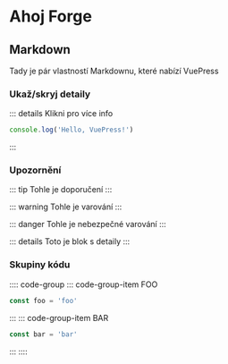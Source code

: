 # Ahoj Forge

## Markdown

Tady je pár vlastností Markdownu, které nabízí VuePress

### Ukaž/skryj detaily

::: details Klikni pro více info
```js
console.log('Hello, VuePress!')
```
:::

### Upozornění

::: tip
Tohle je doporučení
:::

::: warning
Tohle je varování
:::

::: danger
Tohle je nebezpečné varování
:::

::: details
Toto je blok s detaily
:::

### Skupiny kódu

:::: code-group
::: code-group-item FOO
```js
const foo = 'foo'
```
:::
::: code-group-item BAR
```js
const bar = 'bar'
```
:::
::::
